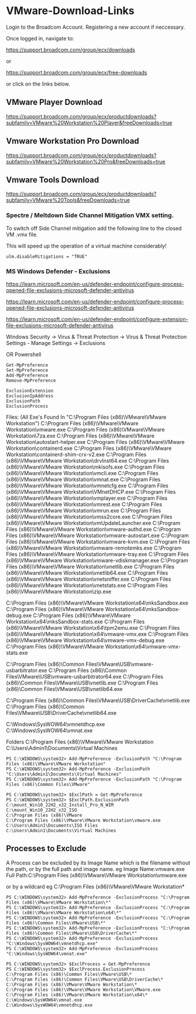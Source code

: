 # VMware-Download-Links

Login to the Broadcom Account. Registering a new account if neccessary.

Once logged in, navigate to:

https://support.broadcom.com/group/ecx/downloads 

or

https://support.broadcom.com/group/ecx/free-downloads

or click on the links below.

## VMware Player Download

https://support.broadcom.com/group/ecx/productdownloads?subfamily=VMware%20Workstation%20Player&freeDownloads=true



## Vmware Workstation Pro Download

https://support.broadcom.com/group/ecx/productdownloads?subfamily=VMware%20Workstation%20Pro&freeDownloads=true



## Vmware Tools Download

https://support.broadcom.com/group/ecx/productdownloads?subfamily=VMware%20Tools&freeDownloads=true



### Spectre / Meltdown Side Channel Mitigation VMX setting.

To switch off Side Channel mitigation add the following line to the closed VM .vmx file.

This will speed up the operation of a virtual machine considerably!

```
ulm.disableMitigations = "TRUE"
```

### MS Windows Defender - Exclusions

https://learn.microsoft.com/en-us/defender-endpoint/configure-process-opened-file-exclusions-microsoft-defender-antivirus

https://learn.microsoft.com/en-us/defender-endpoint/configure-process-opened-file-exclusions-microsoft-defender-antivirus

https://learn.microsoft.com/en-us/defender-endpoint/configure-extension-file-exclusions-microsoft-defender-antivirus

Windows Security -> Virus & Threat Protection -> Virus & Threat Protection Settings - Manage Settings -> Exclusions


OR Powershell
```
Get-MpPreference
Set-MpPreference
Add-MpPreference
Remove-MpPreference
```

```
ExclusionExtension
ExclusionIpAddress
ExclusionPath
ExclusionProcess
```


Files: 
(All Exe's Found In "C:\Program Files (x86)\VMware\VMware Workstation")
C:\Program Files (x86)\VMware\VMware Workstation\vmware.exe
C:\Program Files (x86)\VMware\VMware Workstation\7za.exe
C:\Program Files (x86)\VMware\VMware Workstation\autostart-helper.exe
C:\Program Files (x86)\VMware\VMware Workstation\containerd.exe
C:\Program Files (x86)\VMware\VMware Workstation\containerd-shim-crx-v2.exe
C:\Program Files (x86)\VMware\VMware Workstation\drvInst64.exe
C:\Program Files (x86)\VMware\VMware Workstation\mkisofs.exe
C:\Program Files (x86)\VMware\VMware Workstation\vmcli.exe
C:\Program Files (x86)\VMware\VMware Workstation\vmnat.exe
C:\Program Files (x86)\VMware\VMware Workstation\vmnetcfg.exe
C:\Program Files (x86)\VMware\VMware Workstation\VMnetDHCP.exe
C:\Program Files (x86)\VMware\VMware Workstation\vmplayer.exe
C:\Program Files (x86)\VMware\VMware Workstation\vmrest.exe
C:\Program Files (x86)\VMware\VMware Workstation\vmrun.exe
C:\Program Files (x86)\VMware\VMware Workstation\vmss2core.exe
C:\Program Files (x86)\VMware\VMware Workstation\vmUpdateLauncher.exe
C:\Program Files (x86)\VMware\VMware Workstation\vmware-authd.exe
C:\Program Files (x86)\VMware\VMware Workstation\vmware-autostart.exe
C:\Program Files (x86)\VMware\VMware Workstation\vmware-kvm.exe
C:\Program Files (x86)\VMware\VMware Workstation\vmware-remotemks.exe
C:\Program Files (x86)\VMware\VMware Workstation\vmware-tray.exe
C:\Program Files (x86)\VMware\VMware Workstation\vmware-vdiskmanager.exe
C:\Program Files (x86)\VMware\VMware Workstation\vnetlib.exe
C:\Program Files (x86)\VMware\VMware Workstation\vnetlib64.exe
C:\Program Files (x86)\VMware\VMware Workstation\vnetsniffer.exe
C:\Program Files (x86)\VMware\VMware Workstation\vnetstats.exe
C:\Program Files (x86)\VMware\VMware Workstation\zip.exe

C:\Program Files (x86)\VMware\VMware Workstation\x64\mksSandbox.exe
C:\Program Files (x86)\VMware\VMware Workstation\x64\mksSandbox-debug.exe
C:\Program Files (x86)\VMware\VMware Workstation\x64\mksSandbox-stats.exe
C:\Program Files (x86)\VMware\VMware Workstation\x64\tpm2emu.exe
C:\Program Files (x86)\VMware\VMware Workstation\x64\vmware-vmx.exe
C:\Program Files (x86)\VMware\VMware Workstation\x64\vmware-vmx-debug.exe
C:\Program Files (x86)\VMware\VMware Workstation\x64\vmware-vmx-stats.exe

C:\Program Files (x86)\Common Files\VMware\USB\vmware-usbarbitrator.exe
C:\Program Files (x86)\Common Files\VMware\USB\vmware-usbarbitrator64.exe
C:\Program Files (x86)\Common Files\VMware\USB\vnetlib.exe
C:\Program Files (x86)\Common Files\VMware\USB\vnetlib64.exe

C:\Program Files (x86)\Common Files\VMware\USB\DriverCache\vnetlib.exe
C:\Program Files (x86)\Common Files\VMware\USB\DriverCache\vnetlib64.exe

C:\Windows\SysWOW64\vmnetdhcp.exe
C:\Windows\SysWOW64\vmnat.exe




Folders
C:\Program Files (x86)\VMware\VMware Workstation
C:\Users\Admin1\Documents\Virtual Machines

```
PS C:\WINDOWS\system32> Add-MpPreference -ExclusionPath "C:\Program Files (x86)\VMware\VMware Workstation"
PS C:\WINDOWS\system32> Add-MpPreference -ExclusionPath "C:\Users\Admin1\Documents\Virtual Machines"
PS C:\WINDOWS\system32> Add-MpPreference -ExclusionPath "C:\Program Files (x86)\Common Files\VMware"
```

```
PS C:\WINDOWS\system32> $ExclPath = Get-MpPreference
PS C:\WINDOWS\system32> $ExclPath.ExclusionPath
C:\mount_Win10_22H2_x32_Install_Pro_N_WIM
C:\mount_Win10_22H2_x32_ISO
C:\Program Files (x86)\VMware
C:\Program Files (x86)\VMware\VMware Workstation\vmware.exe
C:\Users\Admin1\Documents\ISO Files
C:\Users\Admin1\Documents\Virtual Machines
```


## Processes to Exclude
A Process can be excluded by its Image Name which is the filename without the path, or by the full path and image name.
eg
Image Name:vmware.exe
Full Path:C:\Program Files (x86)\VMware\VMware Workstation\vmware.exe

or by a wildcard
eg
C:\Program Files (x86)\VMware\VMware Workstation\*

```
PS C:\WINDOWS\system32> Add-MpPreference -ExclusionProcess "C:\Program Files (x86)\VMware\VMware Workstation\*"
PS C:\WINDOWS\system32> Add-MpPreference -ExclusionProcess "C:\Program Files (x86)\VMware\VMware Workstation\x64\*"
PS C:\WINDOWS\system32> Add-MpPreference -ExclusionProcess "C:\Program Files (x86)\Common Files\VMware\USB\*"
PS C:\WINDOWS\system32> Add-MpPreference -ExclusionProcess "C:\Program Files (x86)\Common Files\VMware\USB\DriverCache\*"
PS C:\WINDOWS\system32> Add-MpPreference -ExclusionProcess "C:\Windows\SysWOW64\vmnetdhcp.exe"
PS C:\WINDOWS\system32> Add-MpPreference -ExclusionProcess "C:\Windows\SysWOW64\vmnat.exe"
```

```
PS C:\WINDOWS\system32> $ExclProcess = Get-MpPreference
PS C:\WINDOWS\system32> $ExclProcess.ExclusionProcess
C:\Program Files (x86)\Common Files\VMware\USB\*
C:\Program Files (x86)\Common Files\VMware\USB\DriverCache\*
C:\Program Files (x86)\VMware\VMware Workstation\*
C:\Program Files (x86)\VMware\VMware Workstation\VMware.exe
C:\Program Files (x86)\VMware\VMware Workstation\x64\*
C:\Windows\SysWOW64\vmnat.exe
C:\Windows\SysWOW64\vmnetdhcp.exe
```
